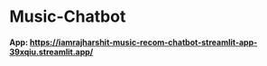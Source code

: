 # Music-Chatbot

#### App: https://iamrajharshit-music-recom-chatbot-streamlit-app-39xqiu.streamlit.app/
